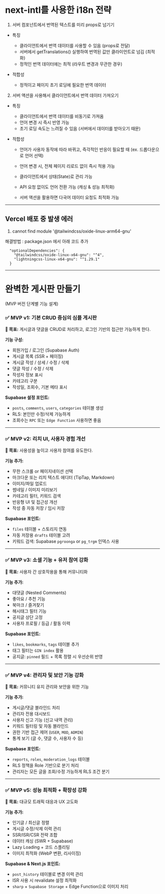 # next-intl를 사용한 i18n 전략

1. 서버 컴포넌트에서 번역된 텍스트를 미리 props로 넘기기

- 특징

  - 클라이언트에서 번역 데이터를 사용할 수 있음 (props로 전달)
  - 서버에서 getTranslations() 실행하여 번역된 값만 클라이언트로 넘김 (최적화)
  - 정적인 번역 데이터에는 최적 (라우트 변경과 무관한 경우)

- 적합성
  - 정적이고 페이지 초기 로딩에 필요한 번역 데이터

2. 서버 액션을 사용해서 클라이언트에서 번역 데이터 가져오기

- 특징

  - 클라이언트에서 번역 데이터를 비동기로 가져옴
  - 언어 변경 시 즉시 반영 가능
  - 초기 로딩 속도는 느려질 수 있음 (서버에서 데이터를 받아오기 때문)

- 적합성

  - 언어가 사용자 동작에 따라 바뀌고, 즉각적인 반응이 필요할 때 (ex. 드롭다운으로 언어 선택)

  - 언어 변경 시, 전체 페이지 리로드 없이 즉시 적용 가능
  - 클라이언트에서 상태(State)로 관리 가능
  - API 요청 없이도 언어 전환 가능 (캐싱 & 성능 최적화)
  - 서버 액션을 활용하면 다국어 데이터 요청도 최적화 가능

---

## Vercel 배포 중 발생 에러

1. cannot find module '@tailwindcss/oxide-linux-arm64-gnu'

해결방법 : package.json 에서 아래 코드 추가

```
  "optionalDependencies": {
    "@tailwindcss/oxide-linux-x64-gnu": "^4",
    "lightningcss-linux-x64-gnu": "^1.29.1"
  }
```

---

# 완벽한 게시판 만들기

(MVP 버전 단계별 기능 설계)

### ✅ MVP v1: **기본 CRUD 중심의 심플 게시판**

**🎯 목표:** 게시글과 댓글을 CRUD로 처리하고, 로그인 기반의 접근만 가능하게 한다.

**기능 구성:**

- 회원가입 / 로그인 (Supabase Auth)
- 게시글 목록 (SSR + 페이징)
- 게시글 작성 / 상세 / 수정 / 삭제
- 댓글 작성 / 수정 / 삭제
- 작성자 정보 표시
- 카테고리 구분
- 작성일, 조회수, 기본 메타 표시

**Supabase 설정 포인트:**

- `posts`, `comments`, `users`, `categories` 테이블 생성
- RLS: 본인만 수정/삭제 가능하게
- 조회수는 `RPC` 또는 `Edge Function` 사용하면 좋음

---

### ✅ MVP v2: **리치 UI, 사용자 경험 개선**

**🎯 목표:** 사용성을 높이고 사용자 참여를 유도한다.

**기능 추가:**

- 무한 스크롤 or 페이지네이션 선택
- 마크다운 또는 리치 텍스트 에디터 (TipTap, Markdown)
- 이미지/파일 업로드
- 썸네일 / 이미지 미리보기
- 카테고리 필터, 키워드 검색
- 반응형 UI 및 접근성 개선
- 작성 중 자동 저장 / 임시 저장

**Supabase 포인트:**

- `files` 테이블 + 스토리지 연동
- 자동 저장용 `drafts` 테이블 고려
- 키워드 검색: Supabase `pgroonga` or `pg_trgm` 인덱스 사용

---

### ✅ MVP v3: **소셜 기능 + 유저 참여 강화**

**🎯 목표:** 사용자 간 상호작용을 통해 커뮤니티화

**기능 추가:**

- 대댓글 (Nested Comments)
- 좋아요 / 추천 기능
- 북마크 / 즐겨찾기
- 해시태그 필터 기능
- 공지글 상단 고정
- 사용자 프로필 / 등급 / 활동 이력

**Supabase 포인트:**

- `likes`, `bookmarks`, `tags` 테이블 추가
- 태그 필터는 `GIN index` 활용
- 공지글: `pinned` 필드 + 목록 정렬 시 우선순위 반영

---

### ✅ MVP v4: **관리자 및 보안 기능 강화**

**🎯 목표:** 커뮤니티 유지 관리와 보안을 위한 기능

**기능 추가:**

- 게시글/댓글 블라인드 처리
- 관리자 전용 대시보드
- 사용자 신고 기능 (신고 내역 관리)
- 키워드 필터링 및 자동 블라인드
- 권한 기반 접근 제어 (`USER`, `MOD`, `ADMIN`)
- 통계 보기 (글 수, 댓글 수, 사용자 수 등)

**Supabase 포인트:**

- `reports`, `roles`, `moderation_logs` 테이블
- RLS 정책을 Role 기반으로 분기 처리
- 관리자는 모든 글을 조회/수정 가능하게 RLS 조건 분기

---

### ✅ MVP v5: **성능 최적화 + 확장성 강화**

**🎯 목표:** 대규모 트래픽 대응과 UX 고도화

**기능 추가:**

- 인기글 / 최신글 정렬
- 게시글 수정/삭제 이력 관리
- SSR/ISR/CSR 전략 조합
- 데이터 캐싱 (SWR + Supabase)
- Lazy Loading + 코드 스플리팅
- 이미지 최적화 (WebP 변환, 리사이징)

**Supabase & Next.js 포인트:**

- `post_history` 테이블로 변경 이력 관리
- ISR 사용 시 revalidate 설정 최적화
- `sharp` + `Supabase Storage` + Edge Function으로 이미지 처리
